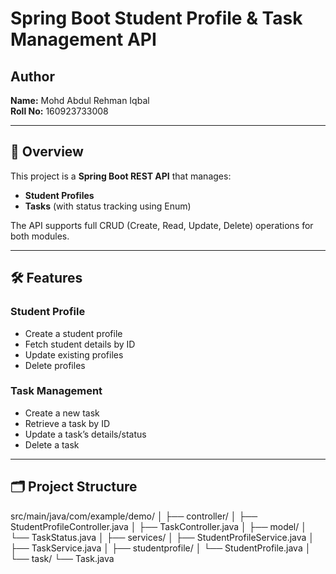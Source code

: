 # Spring Boot Student Profile & Task Management API

## Author
**Name:** Mohd Abdul Rehman Iqbal  
**Roll No:** 160923733008  

---

## 📌 Overview
This project is a **Spring Boot REST API** that manages:
- **Student Profiles**
- **Tasks** (with status tracking using Enum)

The API supports full CRUD (Create, Read, Update, Delete) operations for both modules.

---

## 🛠 Features
### Student Profile
- Create a student profile
- Fetch student details by ID
- Update existing profiles
- Delete profiles

### Task Management
- Create a new task
- Retrieve a task by ID
- Update a task’s details/status
- Delete a task

---

## 🗂 Project Structure
src/main/java/com/example/demo/
│
├── controller/
│ ├── StudentProfileController.java
│ ├── TaskController.java
│
├── model/
│ └── TaskStatus.java
│
├── services/
│ ├── StudentProfileService.java
│ ├── TaskService.java
│
├── studentprofile/
│ └── StudentProfile.java
│
└── task/
└── Task.java
